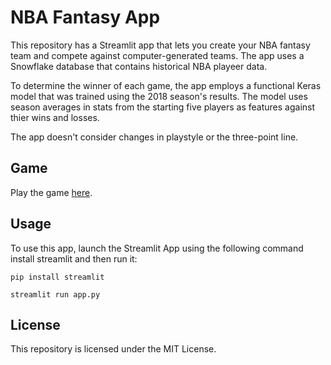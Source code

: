 ﻿# NBA Fantasy App

This repository has a Streamlit app that lets you create your NBA fantasy team and compete against computer-generated teams. The app uses a Snowflake database that contains historical NBA playeer data.

To determine the winner of each game, the app employs a functional Keras model that was trained using the 2018 season's results. The model uses season averages in stats from the starting five players as features against thier wins and losses.

The app doesn't consider changes in playstyle or the three-point line.

## Game
Play the game [here](https://hatmanstack-streamlit-nba-app-dz3nxx.streamlit.app/).

## Usage
To use this app, launch the Streamlit App using the following command install streamlit and then run it:

```pip install streamlit```

```streamlit run app.py```


## License

This repository is licensed under the MIT License.
